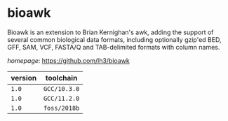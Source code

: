 # bioawk

Bioawk is an extension to Brian Kernighan's awk,  adding the support of several common biological data formats,  including optionally gzip'ed BED, GFF, SAM, VCF, FASTA/Q and TAB-delimited formats with column names.

*homepage*: <https://github.com/lh3/bioawk>

version | toolchain
--------|----------
``1.0`` | ``GCC/10.3.0``
``1.0`` | ``GCC/11.2.0``
``1.0`` | ``foss/2018b``
